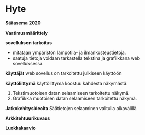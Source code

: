 # Hyte 

**Sääasema 2020**

**Vaatimusmäärittely**

**sovelluksen tarkoitus**
 * mitataan ympäristön lämpötila- ja ilmankosteustietoja.
 * saatuja tietoja voidaan tarkastella tekstina ja grafiikkana web sovelluksessa.

**käyttäjät**
web sovellus on tarkoitettu julkiseen käyttöön

**käyttöliittymä**
käyttölittymä koostuu kahdesta näkymästä:

 1. Tekstimuotoisen datan selaamiseen tarkoitettu näkymä.
 2. Grafiikka muotoisen datan selaamiseen tarkoitettu näkymä.
 
**Jatkokehitysideoita**
Säätietojen selaaminen valitulla aikavälillä
 
**Arkkitehtuurikuvaus**

**Luokkakaavio**
